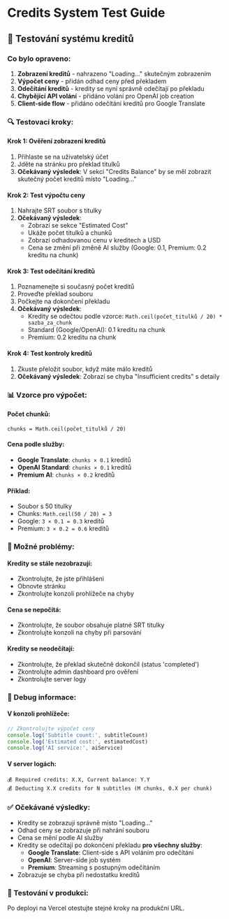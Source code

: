 # Credits System Test Guide

## 🧪 Testování systému kreditů

### Co bylo opraveno:
1. **Zobrazení kreditů** - nahrazeno "Loading..." skutečným zobrazením
2. **Výpočet ceny** - přidán odhad ceny před překladem
3. **Odečítání kreditů** - kredity se nyní správně odečítají po překladu
4. **Chybějící API volání** - přidáno volání pro OpenAI job creation
5. **Client-side flow** - přidáno odečítání kreditů pro Google Translate

### 🔍 Testovací kroky:

#### Krok 1: Ověření zobrazení kreditů
1. Přihlaste se na uživatelský účet
2. Jděte na stránku pro překlad titulků
3. **Očekávaný výsledek**: V sekci "Credits Balance" by se měl zobrazit skutečný počet kreditů místo "Loading..."

#### Krok 2: Test výpočtu ceny
1. Nahrajte SRT soubor s titulky
2. **Očekávaný výsledek**: 
   - Zobrazí se sekce "Estimated Cost"
   - Ukáže počet titulků a chunků
   - Zobrazí odhadovanou cenu v kreditech a USD
   - Cena se změní při změně AI služby (Google: 0.1, Premium: 0.2 kreditu na chunk)

#### Krok 3: Test odečítání kreditů
1. Poznamenejte si současný počet kreditů
2. Proveďte překlad souboru
3. Počkejte na dokončení překladu
4. **Očekávaný výsledek**: 
   - Kredity se odečtou podle vzorce: `Math.ceil(počet_titulků / 20) * sazba_za_chunk`
   - Standard (Google/OpenAI): 0.1 kreditu na chunk
   - Premium: 0.2 kreditu na chunk

#### Krok 4: Test kontroly kreditů
1. Zkuste přeložit soubor, když máte málo kreditů
2. **Očekávaný výsledek**: Zobrazí se chyba "Insufficient credits" s detaily

### 📊 Vzorce pro výpočet:

#### Počet chunků:
```
chunks = Math.ceil(počet_titulků / 20)
```

#### Cena podle služby:
- **Google Translate**: `chunks × 0.1` kreditů
- **OpenAI Standard**: `chunks × 0.1` kreditů  
- **Premium AI**: `chunks × 0.2` kreditů

#### Příklad:
- Soubor s 50 titulky
- Chunks: `Math.ceil(50 / 20) = 3`
- Google: `3 × 0.1 = 0.3` kreditů
- Premium: `3 × 0.2 = 0.6` kreditů

### 🐛 Možné problémy:

#### Kredity se stále nezobrazují:
- Zkontrolujte, že jste přihlášeni
- Obnovte stránku
- Zkontrolujte konzoli prohlížeče na chyby

#### Cena se nepočítá:
- Zkontrolujte, že soubor obsahuje platné SRT titulky
- Zkontrolujte konzoli na chyby při parsování

#### Kredity se neodečítají:
- Zkontrolujte, že překlad skutečně dokončil (status 'completed')
- Zkontrolujte admin dashboard pro ověření
- Zkontrolujte server logy

### 🔧 Debug informace:

#### V konzoli prohlížeče:
```javascript
// Zkontrolujte výpočet ceny
console.log('Subtitle count:', subtitleCount)
console.log('Estimated cost:', estimatedCost)
console.log('AI service:', aiService)
```

#### V server logách:
```
💰 Required credits: X.X, Current balance: Y.Y
💰 Deducting X.X credits for N subtitles (M chunks, 0.X per chunk)
```

### ✅ Očekávané výsledky:
- Kredity se zobrazují správně místo "Loading..."
- Odhad ceny se zobrazuje při nahrání souboru
- Cena se mění podle AI služby
- Kredity se odečítají po dokončení překladu **pro všechny služby**:
  * **Google Translate**: Client-side s API voláním pro odečítání
  * **OpenAI**: Server-side job systém
  * **Premium**: Streaming s postupným odečítáním
- Zobrazuje se chyba při nedostatku kreditů

### 📱 Testování v produkci:
Po deployi na Vercel otestujte stejné kroky na produkční URL.
